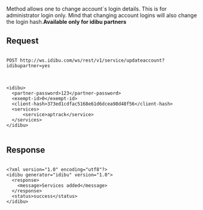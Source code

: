 <p>Method allows one to change account`s login details. This is for administrator login only. Mind that changing account logins will also change the login hash.<b>Available only for idibu partners</b></p>
<h2>
	Request</h2>
<pre>
<code>
POST http://ws.idibu.com/ws/rest/v1/service/updateaccount?idibupartner=yes
</code>
<code type="xml">
<?xml version="1.0"?>
&lt;idibu&gt;
  &lt;partner-password&gt;123&lt;/partner-password&gt;
  &lt;exempt-id&gt;0&lt;/exempt-id&gt;
  &lt;client-hash&gt;373ed1cdfac5168e61d6dcea98d48f56&lt;/client-hash&gt;
  &lt;services&gt;
      &lt;service&gt;aptrack&lt;/service&gt;
  &lt;/services&gt;
&lt;/idibu&gt;
</code>
</pre>
<h2>
	Response</h2>
<pre>
<code type="xml">
&lt;?xml version=&quot;1.0&quot; encoding=&quot;utf8&quot;?&gt;
&lt;idibu generator=&quot;idibu&quot; version=&quot;1.0&quot;&gt;
  &lt;response&gt;
    &lt;message&gt;Services added&lt;/message&gt;
  &lt;/response&gt;
  &lt;status&gt;success&lt;/status&gt;
&lt;/idibu&gt;
</code>
</pre>

